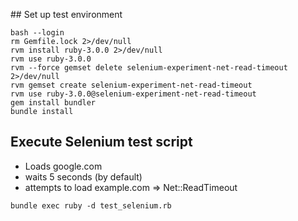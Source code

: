 ## Set up test environment
```
bash --login
rm Gemfile.lock 2>/dev/null
rvm install ruby-3.0.0 2>/dev/null
rvm use ruby-3.0.0
rvm --force gemset delete selenium-experiment-net-read-timeout 2>/dev/null
rvm gemset create selenium-experiment-net-read-timeout
rvm use ruby-3.0.0@selenium-experiment-net-read-timeout
gem install bundler
bundle install
```

## Execute Selenium test script
* Loads google.com
* waits 5 seconds (by default)
* attempts to load example.com => Net::ReadTimeout
```
bundle exec ruby -d test_selenium.rb
```